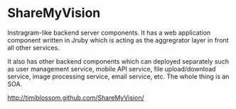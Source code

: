 ShareMyVision
============

Instragram-like backend server components.  It has a web application component written in Jruby which is acting as the aggregrator layer in front all other services.  

It also has other backend components which can deployed separately such as user management service, mobile API service, file upload/download service, image processing service, email service, etc.
The whole thing is an SOA.  

http://timiblossom.github.com/ShareMyVision/ 
